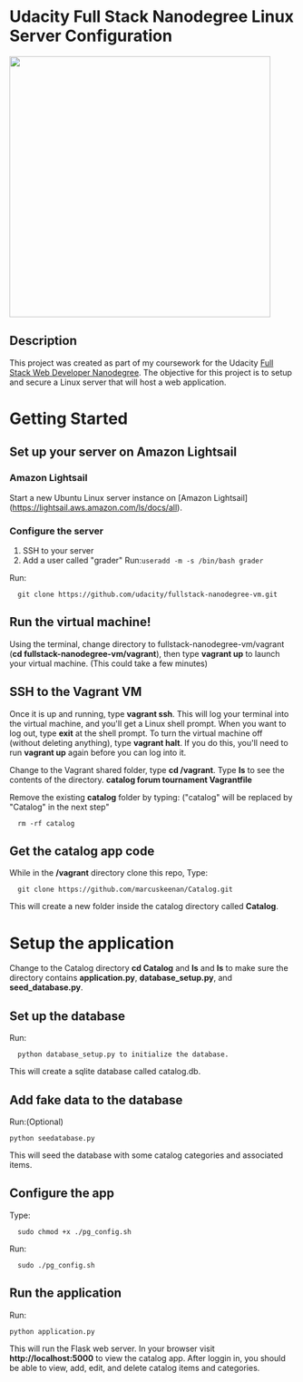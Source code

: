 <p align="center">
  <h1>Udacity Full Stack Nanodegree Linux Server Configuration</h1>
  <img src="" width="460"/>
</p>


## Description
This project was created as part of my coursework for the Udacity [Full Stack Web Developer Nanodegree](https://www.udacity.com/course/full-stack-web-developer-nanodegree--nd004). The objective for this project is to setup and secure a Linux server that will host a web application.

# Getting Started

## Set up your server on Amazon Lightsail
### Amazon Lightsail
Start a new Ubuntu Linux server instance on [Amazon Lightsail] (https://lightsail.aws.amazon.com/ls/docs/all).
### Configure the server

1. SSH to your server
2. Add a user called "grader" Run:```useradd -m -s /bin/bash grader```


Run:
```
  git clone https://github.com/udacity/fullstack-nanodegree-vm.git
```

## Run the virtual machine!

Using the terminal, change directory to fullstack-nanodegree-vm/vagrant (**cd fullstack-nanodegree-vm/vagrant**), then type **vagrant up** to launch your virtual machine. (This could take a few minutes)

## SSH to the Vagrant VM
Once it is up and running, type **vagrant ssh**. This will log your terminal into the virtual machine, and you'll get a Linux shell prompt. When you want to log out, type **exit** at the shell prompt.  To turn the virtual machine off (without deleting anything), type **vagrant halt**. If you do this, you'll need to run **vagrant up** again before you can log into it.

Change to the Vagrant shared folder, type **cd /vagrant**.
Type **ls** to see the contents of the directory. **catalog forum  tournament  Vagrantfile**

Remove the existing **catalog** folder by typing: ("catalog" will be replaced by "Catalog" in the next step"
```
  rm -rf catalog
```
## Get the catalog app code
While in the **/vagrant** directory clone this repo, Type:
```
  git clone https://github.com/marcuskeenan/Catalog.git
```
This will create a new folder inside the catalog directory called **Catalog**.

# Setup the application
Change to the Catalog directory **cd Catalog** and **ls** and **ls** to make sure the directory contains **application.py**, **database_setup.py**, and **seed_database.py**.

## Set up the database
Run:
```
  python database_setup.py to initialize the database.
```
This will create a sqlite database called catalog.db.

## Add fake data to the database
Run:(Optional)
```
python seedatabase.py
```
This will seed the database with some catalog categories and associated items.

## Configure the app
Type:
```
  sudo chmod +x ./pg_config.sh
```
Run:
```
  sudo ./pg_config.sh
```
## Run the application
Run:
```
python application.py
```
This will run the Flask web server. In your browser visit **http://localhost:5000** to view the catalog app. After loggin in, you should be able to view, add, edit, and delete catalog items and categories.
